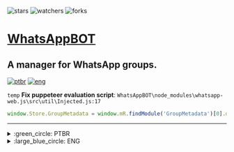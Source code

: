 ![stars][stars] ![watchers][watchers] ![forks][forks]
<br>

# [WhatsAppBOT](https://github.com/DailySofty/WhatsAppBOT/)
A manager for WhatsApp groups.
---

[![ptbr](https://img.shields.io/badge/languages-PTBR-darkgreen.svg)](https://github.com/DailySofty/WhatsAappBOT/ "Português brasileiro") [![eng](https://img.shields.io/badge/ENG-blue.svg)](https://github.com/DailySofty/WhatsAappBOT/ "English")

<!-- https://img.shields.io/badge/<SUBJECT>-<STATUS>-<COLOR>.svg -->

`temp` **Fix puppeteer evaluation script**:
`WhatsAppBOT\node_modules\whatsapp-web.js\src\util\Injected.js:17`
```js
window.Store.GroupMetadata = window.mR.findModule('GroupMetadata')[0].default.GroupMetadata
```

---
<details>
    <summary>:green_circle: PTBR</summary>
    <br>

_Descrição do projeto_
        <details>
        <summary>Tópicos</summary>

1. [Requisitos](#requisitos)

2. [Como Instalar](#como-instalar)

3. [Como Executar](#como-executar)

4. [Como Usar](#como-usar)
        </details>

---
### Requisitos

- [Node](https://nodejs.org/)

- Conta no WhatsApp

---
### Como Instalar

Após feita a instalação do **Node**, basta executar o comando `npm i` dentro do diretório.

---
### Como Executar

Simplesmente execute o comando `node bot` e siga as instruções!

---
### Como Usar

TEXTO COMO USAR

---
</details>

<details>
    <summary>:large_blue_circle: ENG</summary>
    <br>

_Project Description_
    <details>
    <summary>Topics</summary>

1. [Requirements](#requirements)

1. [How to Install](#how-to-install)

1. [How to Run](#how-to-run)

1. [How to Use](#how-to-use)
    </details>

---
### Requirements

- [Node](https://nodejs.org/)

- WhatsApp Account

---
### How to Install

After installing **Node**, just run `npm i` in the directory.
Após feita a instalação do **Node**, basta executar o comando `npm i` dentro do diretório.

---
### How to Run

Simply run `node bot` and follow the instructions!

---
### How to Use

HOW TO USE TEXT
</details>

[forks]: https://img.shields.io/github/forks/DailySofty/WhatsAppBOT
[stars]: https://img.shields.io/github/stars/DailySofty/WhatsAppBOT
[watchers]: https://img.shields.io/github/watchers/DailySofty/WhatsAppBOT
[issues]: https://badgen.net/github/issues/DailySofty/WhatsAppBOT
[pull_requests]: https://badgen.net/github/prs/DailySofty/WhatsAppBOT
[branches]: https://badgen.net/github/branches/DailySofty/WhatsAppBOT
